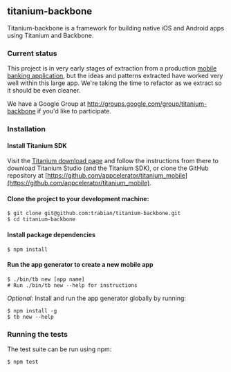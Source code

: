## titanium-backbone

Titanium-backbone is a framework for building native iOS and Android
apps using Titanium and Backbone.

### Current status

This project is in very early stages of extraction from a production
[mobile banking
application](http://itunes.apple.com/us/app/sf-fire-credit-union-mobile/id492113880?mt=8),
but the ideas and patterns extracted have worked very well within this
large app. We're taking the time to refactor as we extract so it should
be even cleaner.

We have a Google Group at http://groups.google.com/group/titanium-backbone if you'd like to participate.

### Installation

#### Install Titanium SDK

Visit the [Titanium download page](http://www.appcelerator.com/products/download/) and follow the instructions from there to download Titanium Studio (and the Titanium SDK), or clone the GitHub repository at [https://github.com/appcelerator/titanium_mobile](https://github.com/appcelerator/titanium_mobile).

#### Clone the project to your development machine:

```console
$ git clone git@github.com:trabian/titanium-backbone.git
$ cd titanium-backbone
```

#### Install package dependencies

```console
$ npm install
```

#### Run the app generator to create a new mobile app

```console
$ ./bin/tb new [app name]
# Run ./bin/tb new --help for instructions
```

_Optional:_ Install and run the app generator globally by running:

```console
$ npm install -g
$ tb new --help
```

### Running the tests

The test suite can be run using npm:

```console
$ npm test
```
